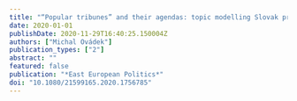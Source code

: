 ```yaml
---
title: "“Popular tribunes” and their agendas: topic modelling Slovak presidents' speeches 1993–2020"
date: 2020-01-01
publishDate: 2020-11-29T16:40:25.150004Z
authors: ["Michal Ovádek"]
publication_types: ["2"]
abstract: ""
featured: false
publication: "*East European Politics*"
doi: "10.1080/21599165.2020.1756785"
---
```


